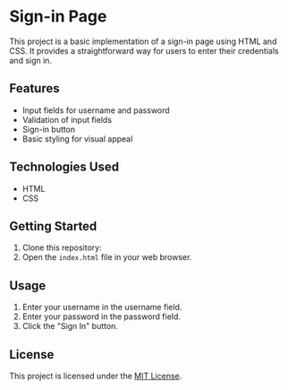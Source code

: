 # Sign-in Page

This project is a basic implementation of a sign-in page using HTML and CSS. It provides a straightforward way for users to enter their credentials and sign in.

## Features

- Input fields for username and password
- Validation of input fields
- Sign-in button
- Basic styling for visual appeal

## Technologies Used

- HTML
- CSS

## Getting Started

1. Clone this repository:
2. Open the `index.html` file in your web browser.

## Usage

1. Enter your username in the username field.
2. Enter your password in the password field.
3. Click the "Sign In" button.

## License

This project is licensed under the [MIT License](LICENSE).
